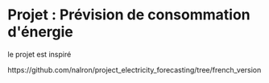 <h1>Projet : Prévision de consommation d'énergie</h1>

<p>le projet est inspiré</p>https://github.com/nalron/project_electricity_forecasting/tree/french_version
